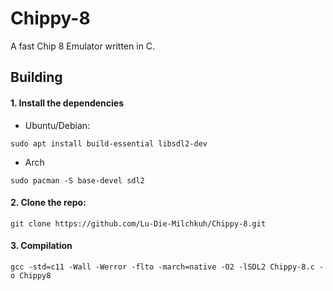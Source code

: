 # Chippy-8
A fast Chip 8 Emulator written in C.

## Building

#### 1. Install the dependencies

* Ubuntu/Debian:
```    
sudo apt install build-essential libsdl2-dev
```

* Arch
```
sudo pacman -S base-devel sdl2
```

#### 2. Clone the repo:

```
git clone https://github.com/Lu-Die-Milchkuh/Chippy-8.git
```

#### 3. Compilation

```
gcc -std=c11 -Wall -Werror -flto -march=native -O2 -lSDL2 Chippy-8.c -o Chippy8
```